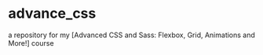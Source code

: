 # advance_css
a repository for my [Advanced CSS and Sass: Flexbox, Grid, Animations and More!] course
